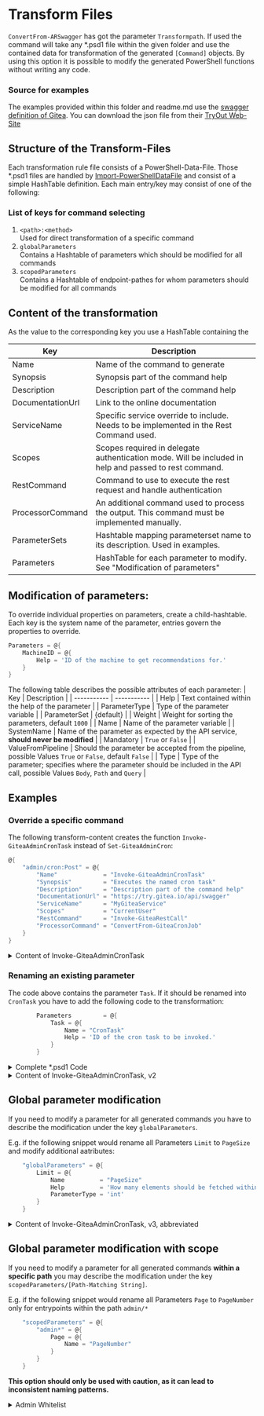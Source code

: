 ﻿# Transform Files
`ConvertFrom-ARSwagger` has got the parameter `Transformpath`. If used the
command will take any *.psd1 file within the given folder and use the contained
data for transformation of the generated `[Command]` objects. By using this
option it is possible to modify the generated PowerShell functions without
 writing any code.

### Source for examples
The examples provided within this folder and readme.md use the [swagger definition of Gitea](https://try.gitea.io/api/swagger). You can download the json file from their [TryOut Web-Site](https://try.gitea.io/swagger.v1.json)

## Structure of the Transform-Files
Each transformation rule file consists of a PowerShell-Data-File. Those *.psd1 files are handled by [Import-PowerShellDataFile](https://docs.microsoft.com/en-us/powershell/module/microsoft.powershell.utility/import-powershelldatafile?view=powershell-7.2)
and consist of a simple HashTable definition. Each main entry/key may consist of one of the following:

### List of keys for command selecting
1. `<path>:<method>`  
Used for direct transformation of a specific command
1. `globalParameters`  
Contains a Hashtable of parameters which should be modified for all commands
1. `scopedParameters`  
Contains a Hashtable of endpoint-pathes for whom parameters should be modified for all commands

## Content of the transformation
As the value to the corresponding key you use a HashTable containing the

| Key | Description |
| ----------- | ----------- |
| Name | Name of the command to generate |
| Synopsis | Synopsis part of the command help |
| Description | Description part of the command help |
| DocumentationUrl | Link to the online documentation |
| ServiceName | Specific service override to include. Needs to be implemented in the Rest Command used. |
| Scopes | Scopes required in delegate authentication mode. Will be included in help and passed to rest command. |
| RestCommand | Command to use to execute the rest request and handle authentication |
| ProcessorCommand | An additional command used to process the output. This command must be implemented manually. |
| ParameterSets | Hashtable mapping parameterset name to its description. Used in examples. |
| Parameters | HashTable for each parameter to modify. See "Modification of parameters" |

## Modification of parameters:
To override individual properties on parameters, create a
child-hashtable. Each key is the system name of the parameter, entries
govern the properties to override.
```Powershell
Parameters = @{
    MachineID = @{
        Help = 'ID of the machine to get recommendations for.'
    }
}
```
The following table describes the possible attributes of each parameter:
| Key | Description |
| ----------- | ----------- |
| Help | Text contained within the help of the parameter |
| ParameterType | Type of the parameter variable |
| ParameterSet | {default} |
| Weight | Weight for sorting the parameters, default `1000` |
| Name | Name of the parameter variable |
| SystemName | Name of the parameter as expected by the API service, **should never be modified** |
| Mandatory | `True` or `False` |
| ValueFromPipeline | Should the parameter be accepted from the pipeline, possible Values `True` or `False`, default `False` |
| Type | Type of the parameter; specifies where the parameter should be included in the API call, possible Values `Body`, `Path` and `Query` |

## Examples
### Override a specific command
The following transform-content creates the function `Invoke-GiteaAdminCronTask` instead of `Set-GiteaAdminCron`:
```Powershell
@{
    "admin/cron:Post" = @{
        "Name"             = "Invoke-GiteaAdminCronTask"
        "Synopsis"         = "Executes the named cron task"
        "Description"      = "Description part of the command help"
        "DocumentationUrl" = "https://try.gitea.io/api/swagger"
        "ServiceName"      = "MyGiteaService"
        "Scopes"           = "CurrentUser"
        "RestCommand"      = "Invoke-GiteaRestCall"
        "ProcessorCommand" = "ConvertFrom-GiteaCronJob"
    }
}
```
<details>
  <summary>Content of Invoke-GiteaAdminCronTask</summary>

```Powershell
function Invoke-GiteaAdminCronTask {
<#
.SYNOPSIS
    Executes the named cron task

.DESCRIPTION
    Description part of the command help

    Scopes required (delegate auth): CurrentUser

.PARAMETER Task
    task to run

.EXAMPLE
    PS C:\> Invoke-GiteaAdminCronTask -Task $task

    <insert description here>

.LINK
    https://try.gitea.io/api/swagger
#>
    [CmdletBinding(DefaultParameterSetName = 'default')]
    param (
        [Parameter(Mandatory = $true, ValueFromPipelineByPropertyName = $true, ParameterSetName = 'default')]
        [string]
        $Task
    )
    process {
        $__mapping = @{

        }
        $__body = $PSBoundParameters | ConvertTo-HashTable -Include @() -Mapping $__mapping
        $__query = $PSBoundParameters | ConvertTo-HashTable -Include @() -Mapping $__mapping
        $__path = 'admin/cron/{task}' -Replace '{task}',$Task
        Invoke-GiteaRestCall -Path $__path -Method post -Body $__body -Query $__query -RequiredScopes 'CurrentUser' -Service MyGiteaService | ConvertFrom-GiteaCronJob
    }
}
```
</details>

### Renaming an existing parameter
The code above contains the parameter `Task`. If it should be renamed into `CronTask` you have to add the following code to the transformation:

```Powershell
        Parameters         = @{
            Task = @{
                Name = "CronTask"
                Help = 'ID of the cron task to be invoked.'
            }
        }
```
<details>
  <summary>Complete *.psd1 Code</summary>

```Powershell
@{
    "admin/cron:Post" = @{
        "Name"             = "Invoke-GiteaAdminCronTask"
        "Synopsis"         = "Executes the named cron task"
        "Description"      = "Description part of the command help"
        "DocumentationUrl" = "https://try.gitea.io/api/swagger"
        "ServiceName"      = "MyGiteaService"
        "Scopes"           = "CurrentUser"
        "RestCommand"      = "Invoke-GiteaRestCall"
        "ProcessorCommand" = "ConvertFrom-GiteaCronJob"
        Parameters         = @{
            Task = @{
                Name = "CronTask"
                Help = 'ID of the cron task to be invoked.'
            }
        }
    }
}
```

</details>
<details>
  <summary>Content of Invoke-GiteaAdminCronTask, v2</summary>

```Powershell
function Invoke-GiteaAdminCronTask {
<#
.SYNOPSIS
    Executes the named cron task

.DESCRIPTION
    Description part of the command help

    Scopes required (delegate auth): CurrentUser

.PARAMETER CronTask
    ID of the cron task to be invoked.

.EXAMPLE
    PS C:\> Invoke-GiteaAdminCronTask -CronTask $crontask

    <insert description here>

.LINK
    https://try.gitea.io/api/swagger
#>
    [CmdletBinding(DefaultParameterSetName = 'default')]
    param (
        [Parameter(Mandatory = $true, ValueFromPipelineByPropertyName = $true, ParameterSetName = 'default')]
        [string]
        $CronTask
    )
    process {
        $__mapping = @{

        }
        $__body = $PSBoundParameters | ConvertTo-HashTable -Include @() -Mapping $__mapping
        $__query = $PSBoundParameters | ConvertTo-HashTable -Include @() -Mapping $__mapping
        $__path = 'admin/cron/{task}' -Replace '{task}',$CronTask
        Invoke-GiteaRestCall -Path $__path -Method post -Body $__body -Query $__query -RequiredScopes 'CurrentUser' -Service MyGiteaService | ConvertFrom-GiteaCronJob
    }
}
```
</details>

## Global parameter modification
If you need to modify a parameter for all generated commands you have to describe the modification under the key `globalParameters`.

E.g. if the following snippet would rename all Parameters `Limit` to `PageSize` and modify additional aatributes:

```Powershell
    "globalParameters" = @{
        Limit = @{
            Name          = "PageSize"
            Help          = 'How many elements should be fetched within one call'
            ParameterType = 'int'
        }
    }
```
<details>
  <summary>Content of Invoke-GiteaAdminCronTask, v3, abbreviated</summary>

```Powershell
function Get-GiteaAdminCron {
<#
....
.PARAMETER PageSize
    How many elements should be fetched within one call
....
#>
    [CmdletBinding(DefaultParameterSetName = 'default')]
    param (
....
        [Parameter(ValueFromPipelineByPropertyName = $true, ParameterSetName = 'default')]
        [int]
        $PageSize
    )
    process {
        $__mapping = @{
            'Page' = 'page'
            'Connection' = 'Connection'
            'PageSize' = 'limit'
        }
        $__body = $PSBoundParameters | ConvertTo-HashTable -Include @() -Mapping $__mapping
        $__query = $PSBoundParameters | ConvertTo-HashTable -Include @('Page','PageSize') -Mapping $__mapping
        $__path = 'admin/cron'
        Invoke-ARRestRequest -Path $__path -Method get -Body $__body -Query $__query -Service Dagobert
    }
}
```
</details>

## Global parameter modification with scope
If you need to modify a parameter for all generated commands **within a specific path** you may describe the modification under the key `scopedParameters/[Path-Matching String]`.

E.g. if the following snippet would rename all Parameters `Page` to `PageNumber` only for entrypoints within the path `admin/*`

```Powershell
    "scopedParameters" = @{
        "admin*" = @{
            Page = @{
                Name = "PageNumber"
            }
        }
    }
```
**This option should only be used with caution, as it can lead to inconsistent naming patterns.**



<details>
  <summary>Admin Whitelist</summary>

  Content
```Powershell
```
</details>